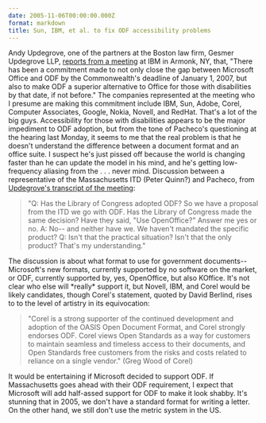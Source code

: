 ```yaml
---
date: 2005-11-06T00:00:00.000Z
format: markdown
title: Sun, IBM, et al. to fix ODF accessibility problems
---
```


Andy Updegrove, one of the partners at the Boston law firm, Gesmer Updegrove LLP, <a href="http://www.consortiuminfo.org/newsblog/blog.php?ID=1705">reports from a meeting</a> at IBM in Armonk, NY, that, "There has been a commitment made to not only close the gap between Microsoft Office and ODF by the Commonwealth's deadline of January 1, 2007, but also to make ODF a superior alternative to Office for those with disabilities by that date, if not before." The companies represented at the meeting who I presume are making this commitment include IBM, Sun, Adobe, Corel, Computer Associates, Google, Nokia, Novell, and RedHat. That's a lot of the big guys.
Accessibility for those with disabilities appears to be the major impediment to ODF adoption, but from the tone of Pacheco's questioning at the hearing last Monday, it seems to me that the real problem is that he doesn't understand the difference between a document format and an office suite. I suspect he's just pissed off because the world is changing faster than he can update the model in his mind, and he's getting low-frequency aliasing from the . . . never mind. Discussion between a representative of the Massachusetts ITD (Peter Quinn?) and Pacheco, from <a href="http://www.consortiuminfo.org/newsblog/blog.php?ID=1696">Updegrove's transcript of the meeting</a>:
<blockquote>"Q: Has the Library of Congress adopted ODF? So we have a proposal from the ITD we go with ODF. Has the Library of Congress made the same decision? Have they said, "Use OpenOffice?" Answer me yes or no.
A: No-- and neither have we. We haven't mandated the specific product?
Q: Isn't that the practical situation? Isn't that the only product? That's my understanding."</blockquote>
The discussion is about what format to use for government documents-- Microsoft's new formats, currently supported by no software on the market, or ODF, currently supported by, yes, OpenOffice, but also KOffice. It's not clear who else will *really* support it, but Novell, IBM, and Corel would be likely candidates, though Corel's statement, quoted by David Berlind, rises to to the level of artistry in its equivocation:
<blockquote>"Corel is a strong supporter of the continued development and adoption of the OASIS Open Document Format, and Corel strongly endorses ODF. Corel views Open Standards as a way for customers to maintain seamless and timeless access to their documents, and Open Standards free customers from the risks and costs related to reliance on a single vendor." (Greg Wood of Corel)</blockquote>
It would be entertaining if Microsoft decided to support ODF. If Massachusetts goes ahead with their ODF requirement, I expect that Microsoft will add half-assed support for ODF to make it look shabby.
It's stunning that in 2005, we don't have a standard format for writing a letter. On the other hand, we still don't use the metric system in the US.
